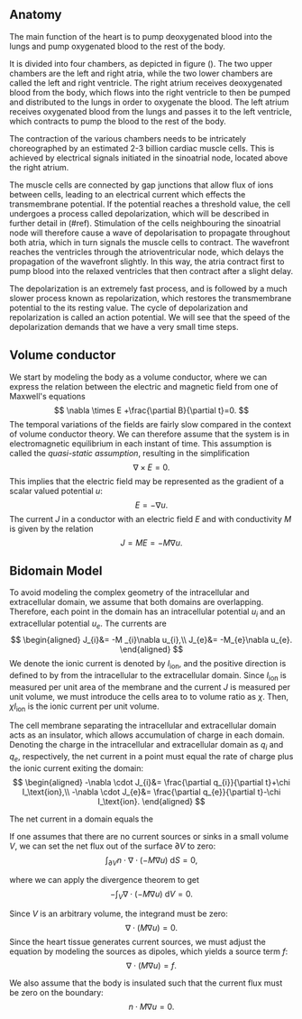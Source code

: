 ## Anatomy
The main function of the heart is to pump deoxygenated blood into the lungs and pump oxygenated blood to the rest of the body. 

It is divided into four chambers, as depicted in figure (). The two upper chambers are the left and right atria, while the two lower chambers are called the left and right ventricle. The right atrium receives deoxygenated blood from the body, which flows into the right ventricle to then be pumped and distributed to the lungs in order to oxygenate the blood. The left atrium receives oxygenated blood from the lungs and passes it to the left ventricle, which contracts to pump the blood to the rest of the body.

The contraction of the various chambers needs to be intricately choreographed by an estimated 2-3 billion cardiac muscle cells. This is achieved by electrical signals initiated in the sinoatrial node, located above the right atrium. 

The muscle cells are connected by gap junctions that allow flux of ions between cells, leading to an electrical current which effects the transmembrane potential. If the potential reaches a threshold value, the cell undergoes a process called depolarization, which will be described in further detail in (#ref). Stimulation of the cells neighbouring the sinoatrial node will therefore cause a wave of depolarisation to propagate throughout both atria, which in turn signals the muscle cells to contract. The wavefront reaches the ventricles through the atrioventricular node, which delays the propagation of the wavefront slightly. In this way, the atria contract first to pump blood into the relaxed ventricles that then contract after a slight delay. 

The depolarization is an extremely fast process, and is followed by a much slower process known as repolarization, which restores the transmembrane potential to the its resting value. The cycle of depolarization and repolarization is called an action potential. We will see that the speed of the depolarization demands that we have a very small time steps.

## Volume conductor
We start by modeling the body as a volume conductor, where we can express the relation between the electric and magnetic field from one of Maxwell's equations
$$
\nabla \times E +\frac{\partial B}{\partial t}=0.
$$
The temporal variations of the fields are fairly slow compared in the context of volume conductor theory. We can therefore assume that the system is in electromagnetic equilibrium in each instant of time. This assumption is called the *quasi-static assumption*, resulting in the simplification
$$
\nabla \times E=0.
$$
This implies that the electric field may be represented as the gradient of a scalar valued potential $u$:
$$
E=-\nabla u.
$$
The current $J$ in a conductor with an electric field $E$ and with conductivity $M$ is given by the relation
$$
J=ME=-M \nabla u.
$$
## Bidomain Model
To avoid modeling the complex geometry of the intracellular and extracellular domain, we assume that both domains are overlapping. Therefore, each point in the domain has an intracellular potential $u_i$ and an extracellular potential $u_e$. The currents are
$$
\begin{aligned}
J_{i}&= -M _{i}\nabla u_{i},\\
J_{e}&= -M_{e}\nabla u_{e}.
\end{aligned}
$$
We denote the ionic current is denoted by $I_\text{ion}$, and the positive direction is defined to by from the intracellular to the extracellular domain. Since $I_\text{ion}$ is measured per unit area of the membrane and the current $J$ is measured per unit volume, we must introduce the cells area to to volume ratio as $\chi$. Then, $\chi I_\text{ion}$ is the ionic current per unit volume.

The cell membrane separating the intracellular and extracellular domain acts as an insulator, which allows accumulation of charge in each domain. Denoting the charge in the intracellular and extracellular domain as $q_i$ and $q_e$, respectively, the net current in a point must equal the rate of charge plus the ionic current exiting the domain:
$$
\begin{aligned}
-\nabla \cdot  J_{i}&= \frac{\partial q_{i}}{\partial t}+\chi I_\text{ion},\\
-\nabla \cdot J_{e}&= \frac{\partial q_{e}}{\partial t}-\chi I_\text{ion}.
\end{aligned}
$$


The net current in a domain equals the 


If one assumes that there are no current sources or sinks in a small volume $V$, we can set the net flux out of the surface $\partial V$ to zero:
$$\int_{\partial V} n \cdot \nabla \cdot (-M \nabla u)\text{ d}S=0,$$

where we can apply the divergence theorem to get
$$
-\int_V \nabla \cdot (-M \nabla u) \text{ d}V=0.
$$

Since $V$ is an arbitrary volume, the integrand must be zero:
$$
\nabla \cdot (M \nabla u)=0.
$$
Since the heart tissue generates current sources, we must adjust the equation by modeling the sources as dipoles, which yields a source term $f$:
$$
\nabla \cdot (M \nabla u)=f.
$$

We also assume that the body is insulated such that the current flux must be zero on the boundary:
$$
n \cdot M \nabla u=0.
$$

